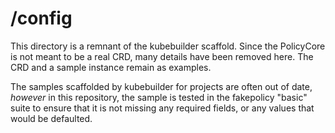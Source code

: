 # /config

This directory is a remnant of the kubebuilder scaffold. Since the PolicyCore is not meant to be a
real CRD, many details have been removed here. The CRD and a sample instance remain as examples.

The samples scaffolded by kubebuilder for projects are often out of date, *however* in this 
repository, the sample is tested in the fakepolicy "basic" suite to ensure that it is not missing
any required fields, or any values that would be defaulted.
